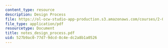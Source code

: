 ```yaml
---
content_type: resource
description: Design Process
file: https://ol-ocw-studio-app-production.s3.amazonaws.com/courses/2-082-ship-structural-analysis-design-13-122-spring-2003/527b9ac077d79dcd8c4edc2a8b1a0526_notes_design_process.pdf
file_type: application/pdf
resourcetype: Document
title: notes_design_process.pdf
uid: 527b9ac0-77d7-9dcd-8c4e-dc2a8b1a0526
---
```

